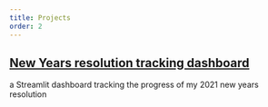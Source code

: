 ```yaml
---
title: Projects
order: 2
---
```


## [New Years resolution tracking dashboard](https://micahpp-new-years-resolution-2021-app-50pjqo.streamlit.app/)

a Streamlit dashboard tracking the progress of my 2021 new years resolution